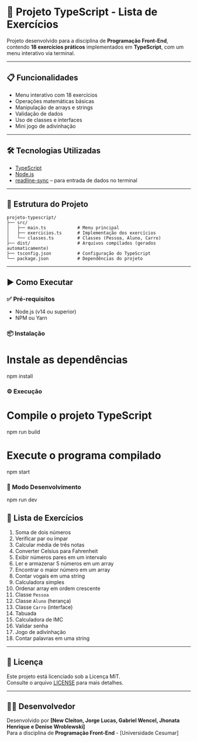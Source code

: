 
# 🚀 Projeto TypeScript - Lista de Exercícios

Projeto desenvolvido para a disciplina de **Programação Front-End**, contendo **18 exercícios práticos** implementados em **TypeScript**, com um menu interativo via terminal.

---

## 📋 Funcionalidades

- Menu interativo com 18 exercícios
- Operações matemáticas básicas
- Manipulação de arrays e strings
- Validação de dados
- Uso de classes e interfaces
- Mini jogo de adivinhação

---

## 🛠️ Tecnologias Utilizadas

- [TypeScript](https://www.typescriptlang.org/)
- [Node.js](https://nodejs.org/)
- [readline-sync](https://www.npmjs.com/package/readline-sync) – para entrada de dados no terminal

---

## 📂 Estrutura do Projeto

```
projeto-typescript/
├── src/
│   ├── main.ts            # Menu principal
│   ├── exercicios.ts      # Implementação dos exercícios
│   └── classes.ts         # Classes (Pessoa, Aluno, Carro)
├── dist/                  # Arquivos compilados (gerados automaticamente)
├── tsconfig.json          # Configuração do TypeScript
└── package.json           # Dependências do projeto
```

---

## ▶️ Como Executar

### ✅ Pré-requisitos

- Node.js (v14 ou superior)
- NPM ou Yarn

### 📦 Instalação


# Instale as dependências
npm install


### ⚙️ Execução


# Compile o projeto TypeScript
npm run build

# Execute o programa compilado
npm start


### 🔄 Modo Desenvolvimento

npm run dev


## 🧠 Lista de Exercícios

1. Soma de dois números  
2. Verificar par ou ímpar  
3. Calcular média de três notas  
4. Converter Celsius para Fahrenheit  
5. Exibir números pares em um intervalo  
6. Ler e armazenar 5 números em um array  
7. Encontrar o maior número em um array  
8. Contar vogais em uma string  
9. Calculadora simples  
10. Ordenar array em ordem crescente  
11. Classe `Pessoa`  
12. Classe `Aluno` (herança)  
13. Classe `Carro` (interface)  
14. Tabuada  
15. Calculadora de IMC  
16. Validar senha  
17. Jogo de adivinhação  
18. Contar palavras em uma string  

---

## 📄 Licença

Este projeto está licenciado sob a Licença MIT.  
Consulte o arquivo [LICENSE](./LICENSE) para mais detalhes.

---

## 👨‍💻 Desenvolvedor

Desenvolvido por **[New Cleiton, Jorge Lucas, Gabriel Wencel, Jhonata Henrique e Denise Wroblewski]**  
Para a disciplina de **Programação Front-End** - [Universidade Cesumar]
